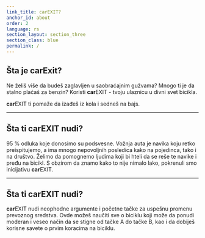```yaml
---
link_title: carEXIT?
anchor_id: about
order: 2
language: rs
section_layout: section_three
section_class: blue
permalink: /
---
```


## Šta je **car**Exit?
Ne želiš više da budeš zaglavljen u saobraćajnim gužvama? Mnogo ti je da stalno plaćaš za benzin? Koristi **car**EXIT - tvoju ulaznicu u divni svet bicikla. 

**car**EXIT ti pomaže da izađeš iz kola i sedneš na bajs. 

***

## Šta ti **car**EXIT nudi?
95 % odluka koje donosimo su podsvesne. Vožnja auta je navika koju retko preispitujemo, a ima mnogo nepovoljnih posledica kako na pojedinca, tako i na društvo. Želimo da pomognemo ljudima koji bi hteli da se reše te navike i pređu na bicikl. S obzirom da znamo kako to nije nimalo lako, pokrenuli smo inicijativu **car**EXIT.

***

## Šta ti **car**EXIT nudi?
**car**EXIT nudi neophodne argumente i početne tačke za uspešnu promenu prevoznog sredstva. Ovde možeš naučiti sve o biciklu koji može da ponudi moderan i veseo način da se stigne od tačke A do tačke B, kao i da dobiješ korisne savete o prvim koracima na biciklu. 

